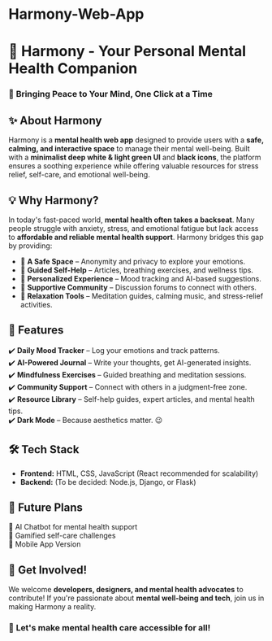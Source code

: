 # Harmony-Web-App
# 🧠 Harmony - Your Personal Mental Health Companion

### 🌿 **Bringing Peace to Your Mind, One Click at a Time**

## ✨ About Harmony
Harmony is a **mental health web app** designed to provide users with a **safe, calming, and interactive space** to manage their mental well-being. Built with a **minimalist deep white & light green UI** and **black icons**, the platform ensures a soothing experience while offering valuable resources for stress relief, self-care, and emotional well-being.

## 💡 Why Harmony?
In today's fast-paced world, **mental health often takes a backseat**. Many people struggle with anxiety, stress, and emotional fatigue but lack access to **affordable and reliable mental health support**. Harmony bridges this gap by providing:
- 🏡 **A Safe Space** – Anonymity and privacy to explore your emotions.
- 📖 **Guided Self-Help** – Articles, breathing exercises, and wellness tips.
- 🎯 **Personalized Experience** – Mood tracking and AI-based suggestions.
- 💬 **Supportive Community** – Discussion forums to connect with others.
- 🎵 **Relaxation Tools** – Meditation guides, calming music, and stress-relief activities.

## 🚀 Features
✔️ **Daily Mood Tracker** – Log your emotions and track patterns.  
✔️ **AI-Powered Journal** – Write your thoughts, get AI-generated insights.  
✔️ **Mindfulness Exercises** – Guided breathing and meditation sessions.  
✔️ **Community Support** – Connect with others in a judgment-free zone.  
✔️ **Resource Library** – Self-help guides, expert articles, and mental health tips.  
✔️ **Dark Mode** – Because aesthetics matter. 😉  

## 🛠️ Tech Stack
- **Frontend:** HTML, CSS, JavaScript (React recommended for scalability)  
- **Backend:** (To be decided: Node.js, Django, or Flask)  

## 🎯 Future Plans
🔹 AI Chatbot for mental health support  
🔹 Gamified self-care challenges  
🔹 Mobile App Version  

## 📌 Get Involved!
We welcome **developers, designers, and mental health advocates** to contribute! If you're passionate about **mental well-being and tech**, join us in making Harmony a reality.  

### 💖 **Let's make mental health care accessible for all!**
